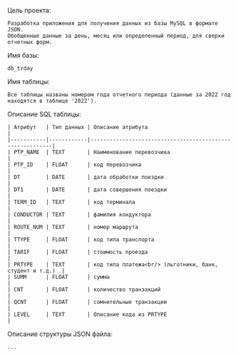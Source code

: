 Цель проекта:

    Разработка приложения для получения данных из базы MySQL в формате JSON.  
    Обобщенные данные за день, месяц или определенный период, для сверки отчетных форм.

Имя базы: 

    db_trday

Имя таблицы: 

    Все таблицы названы номером года отчетного периода (данные за 2022 год находятся в таблице '2022').
Описание SQL таблицы:
    
    | Атрибут   | Тип данных | Описание атрибута                                        |
    |-----------|------------|----------------------------------------------------------|
    | PTP_NAME  | TEXT       | Наименование перевозчика                                 |
    | PTP_ID    | FLOAT      | код перевозчика                                          |
    | DT        | DATE       | дата обработки поездки                                   |
    | DT1       | DATE       | дата совершения поездки                                  |
    | TERM_ID   | TEXT       | код терминала                                            |
    | CONDUCTOR | TEXT       | фамилия кондуктора                                       |
    | ROUTE_NUM | TEXT       | номер маршрута                                           |
    | TTYPE     | FLOAT      | код типа транспорта                                      |
    | TARIF     | FLOAT      | стоимость проезда                                        |
    | PRTYPE    | TEXT       | код типа платежа<br/> (льготники, банк, студент и т.д.)  |
    | SUMM      | FLOAT      | сумма                                                    |
    | CNT       | FLOAT      | количество транзакций                                    |
    | QCNT      | FLOAT      | сомнительные транзакции                                  |
    | LEVEL     | TEXT       | Описание кода из PRTYPE                                  |

Описание структуры JSON файла:

    ...
